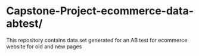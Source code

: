 # Capstone-Project-ecommerce-data-abtest/
This repository contains data set generated for an AB test for ecommerce website for old and new pages
